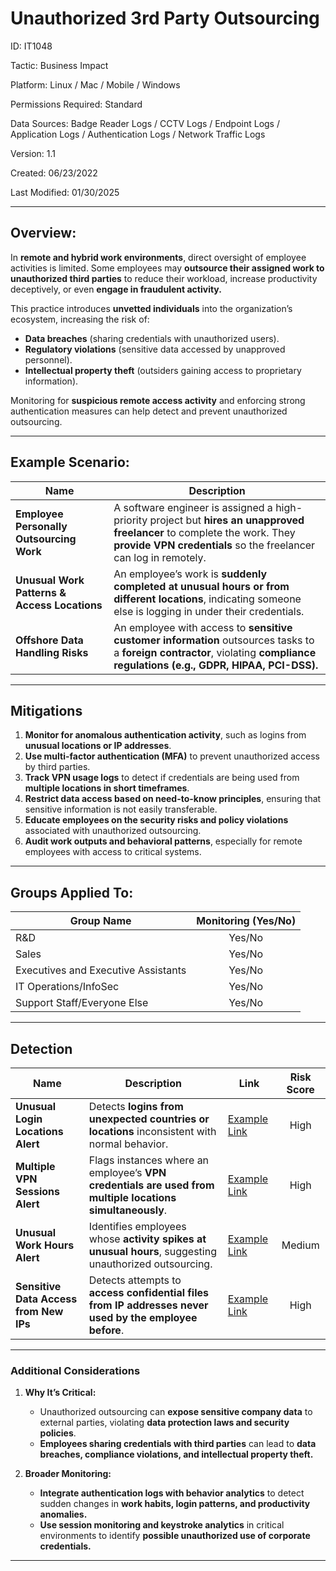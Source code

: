 # **Unauthorized 3rd Party Outsourcing**  

ID: IT1048  

Tactic: Business Impact  

Platform: Linux / Mac / Mobile / Windows  

Permissions Required: Standard  

Data Sources: Badge Reader Logs / CCTV Logs / Endpoint Logs / Application Logs / Authentication Logs / Network Traffic Logs  

Version: 1.1

Created: 06/23/2022  

Last Modified: 01/30/2025  

---

## **Overview:**  

In **remote and hybrid work environments**, direct oversight of employee activities is limited. Some employees may **outsource their assigned work to unauthorized third parties** to reduce their workload, increase productivity deceptively, or even **engage in fraudulent activity.**  

This practice introduces **unvetted individuals** into the organization’s ecosystem, increasing the risk of:  
- **Data breaches** (sharing credentials with unauthorized users).  
- **Regulatory violations** (sensitive data accessed by unapproved personnel).  
- **Intellectual property theft** (outsiders gaining access to proprietary information).  

Monitoring for **suspicious remote access activity** and enforcing strong authentication measures can help detect and prevent unauthorized outsourcing.  

---

## **Example Scenario:**  

| **Name**                                  | **Description**                                                                                      |
|------------------------------------------|------------------------------------------------------------------------------------------------------|
| **Employee Personally Outsourcing Work** | A software engineer is assigned a high-priority project but **hires an unapproved freelancer** to complete the work. They **provide VPN credentials** so the freelancer can log in remotely. |
| **Unusual Work Patterns & Access Locations** | An employee’s work is **suddenly completed at unusual hours or from different locations**, indicating someone else is logging in under their credentials. |
| **Offshore Data Handling Risks** | An employee with access to **sensitive customer information** outsources tasks to a **foreign contractor**, violating **compliance regulations (e.g., GDPR, HIPAA, PCI-DSS).** |

---

## **Mitigations**  

1. **Monitor for anomalous authentication activity**, such as logins from **unusual locations or IP addresses**.  
2. **Use multi-factor authentication (MFA)** to prevent unauthorized access by third parties.  
3. **Track VPN usage logs** to detect if credentials are being used from **multiple locations in short timeframes**.  
4. **Restrict data access based on need-to-know principles**, ensuring that sensitive information is not easily transferable.  
5. **Educate employees on the security risks and policy violations** associated with unauthorized outsourcing.  
6. **Audit work outputs and behavioral patterns**, especially for remote employees with access to critical systems.  

---

## **Groups Applied To:**  

| **Group Name**                | **Monitoring (Yes/No)** |
|--------------------------------|:----------------------:|
| R&D                            | Yes/No               |
| Sales                          | Yes/No               |
| Executives and Executive Assistants | Yes/No         |
| IT Operations/InfoSec          | Yes/No               |
| Support Staff/Everyone Else    | Yes/No               |

---

## **Detection**  

| **Name**                               | **Description**                                                                 | **Link**          | **Risk Score** |
|----------------------------------------|-------------------------------------------------------------------------------|-------------------|:--------------:|
| **Unusual Login Locations Alert**      | Detects **logins from unexpected countries or locations** inconsistent with normal behavior. | [Example Link](#) | High           |
| **Multiple VPN Sessions Alert**        | Flags instances where an employee’s **VPN credentials are used from multiple locations simultaneously**. | [Example Link](#) | High           |
| **Unusual Work Hours Alert**           | Identifies employees whose **activity spikes at unusual hours**, suggesting unauthorized outsourcing. | [Example Link](#) | Medium         |
| **Sensitive Data Access from New IPs** | Detects attempts to **access confidential files from IP addresses never used by the employee before**. | [Example Link](#) | High           |

---

### **Additional Considerations**  

1. **Why It’s Critical:**  
   - Unauthorized outsourcing can **expose sensitive company data** to external parties, violating **data protection laws and security policies**.  
   - **Employees sharing credentials with third parties** can lead to **data breaches, compliance violations, and intellectual property theft.**  

2. **Broader Monitoring:**  
   - **Integrate authentication logs with behavior analytics** to detect sudden changes in **work habits, login patterns, and productivity anomalies.**  
   - **Use session monitoring and keystroke analytics** in critical environments to identify **possible unauthorized use of corporate credentials.**  

---

